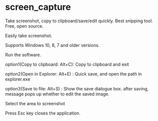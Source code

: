 # screen_capture
Take screenshot, copy to clipboard/save/edit quickly. Best snipping tool. Free, open source.


Easily take screenshot.

Supports Windows 10, 8, 7 and older versions.

Run the software.

option1(Copy to clipboard: Alt+C): Copy to clipboard and exit

option2(Open in Explorer: Alt+E) : Quick save, and open the path in explorer.exe

option3(Save to file: Alt+S)     : Show the save dialogue box. after saving, message pops up whether to edit the saved image.

Select the area to screenshot
  
Press Esc key closes the application.
